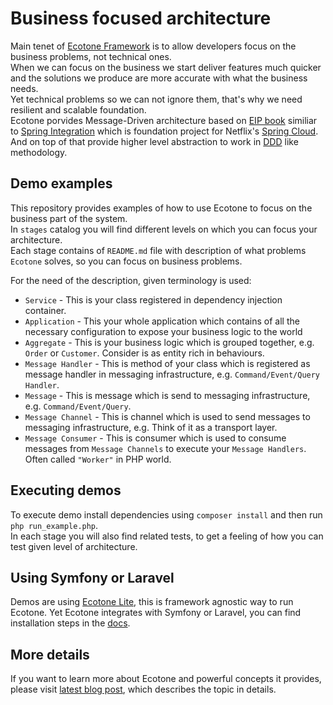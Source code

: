 # Business focused architecture

Main tenet of [Ecotone Framework](https://docs.ecotone.tech/) is to allow developers focus on the business problems, not technical ones.      
When we can focus on the business we start deliver features much quicker and the solutions we produce are more accurate with what the business needs.  
Yet technical problems so we can not ignore them, that's why we need resilient and scalable foundation.   
Ecotone porvides Message-Driven architecture based on [EIP book](https://www.enterpriseintegrationpatterns.com/) similiar to [Spring Integration](https://spring.io/projects/spring-integration) which is foundation project for Netflix's [Spring Cloud](https://spring.io/projects/spring-cloud).  
And on top of that provide higher level abstraction to work in [DDD](https://www.domainlanguage.com/ddd/blue-book/) like methodology.

## Demo examples

This repository provides examples of how to use Ecotone to focus on the business part of the system.       
In `stages` catalog you will find different levels on which you can focus your architecture.  
Each stage contains of `README.md` file with description of what problems `Ecotone` solves, so you can focus on business problems.  

For the need of the description, given terminology is used:

* `Service` - This is your class registered in dependency injection container.
* `Application` - This your whole application which contains of all the necessary configuration to expose your business logic to the world
* `Aggregate` - This is your business logic which is grouped together, e.g. `Order` or `Customer`. Consider is as entity rich in behaviours.
* `Message Handler` - This is method of your class which is registered as message handler in messaging infrastructure, e.g. `Command/Event/Query Handler`.
* `Message` - This is message which is send to messaging infrastructure, e.g. `Command/Event/Query`.
* `Message Channel` - This is channel which is used to send messages to messaging infrastructure, e.g. Think of it as a transport layer.
* `Message Consumer` - This is consumer which is used to consume messages from `Message Channels` to execute your `Message Handlers`. Often called `"Worker"` in PHP world.

## Executing demos

To execute demo install dependencies using `composer install` and then run `php run_example.php`.  
In each stage you will also find related tests, to get a feeling of how you can test given level of architecture.  

## Using Symfony or Laravel

Demos are using [Ecotone Lite](https://docs.ecotone.tech/install-php-service-bus#install-ecotone-lite-no-framework), this is framework agnostic way to run Ecotone.
Yet Ecotone integrates with Symfony or Laravel, you can find installation steps in the [docs](https://docs.ecotone.tech/install-php-service-bus).

## More details

If you want to learn more about Ecotone and powerful concepts it provides, please visit [latest blog post](https://blog.ecotone.tech/building-reactive-message-driven-systems-in-php/), which describes the topic in details. 